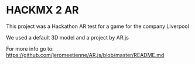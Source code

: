 # HACKMX 2 AR 

This project was a Hackathon AR test for a game for the company Liverpool

We used a default 3D model and a project by AR.js

For more info go to: https://github.com/jeromeetienne/AR.js/blob/master/README.md

